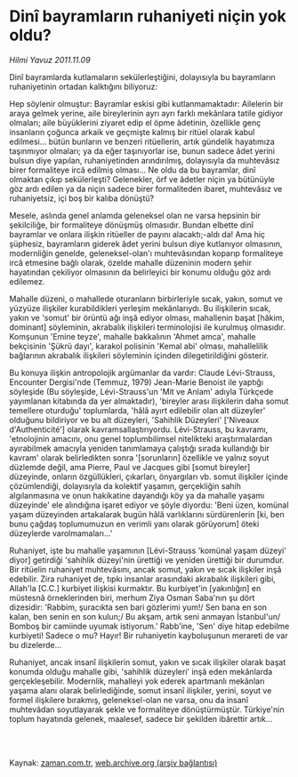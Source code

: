 # Dinî bayramların  ruhaniyeti  niçin yok oldu?

*Hilmi Yavuz 2011.11.09*

<td class="columnist-detail">
<p>Dinî bayramlarda kutlamaların sekülerleştiğini, dolayısıyla bu bayramların ruhaniyetinin ortadan kalktığını biliyoruz:</p>
<p>
<div id="haberMetinDiv">
<p>Hep söylenir olmuştur: Bayramlar eskisi gibi kutlanmamaktadır: Ailelerin bir araya gelmek yerine, aile bireylerinin ayrı ayrı farklı mekânlara tatile gidiyor olmaları; aile büyüklerini ziyaret edip el öpme âdetinin, özellikle genç insanların çoğunca arkaik ve geçmişte kalmış bir ritüel olarak kabul edilmesi... bütün bunların ve benzeri ritüellerin, artık gündelik hayatımıza taşınmıyor olmaları; ya da eğer taşınıyorlar ise, bunun sadece âdet yerini bulsun diye yapılan, ruhaniyetinden arındırılmış, dolayısıyla da muhtevâsız birer formaliteye ircâ edilmiş olması... Ne oldu da bu bayramlar, dinî olmaktan çıkıp sekülerleşti? Gelenekler, örf ve âdetler niçin ya bütünüyle göz ardı edilen ya da niçin sadece birer formaliteden ibaret, muhtevâsız ve ruhaniyetsiz, içi boş bir kalıba dönüştü? 
<p>Mesele, aslında genel anlamda geleneksel olan ne varsa hepsinin bir şekilciliğe, bir formaliteye dönüşmüş olmasıdır. Bundan elbette dinî bayramlar ve onlara ilişkin ritüeller de payını alacaktı;-aldı da! Ama hiç şüphesiz, bayramların giderek âdet yerini bulsun diye kutlanıyor olmasının, modernliğin genelde, geleneksel-olan'ı muhtevâsından koparıp formaliteye ircâ etmesine bağlı olarak, özelde mahalle düzeninin modern şehir hayatından çekiliyor olmasının da belirleyici bir konumu olduğu göz ardı edilemez.
<p>Mahalle düzeni, o mahallede oturanların birbirleriyle sıcak, yakın, somut ve yüzyüze ilişkiler kurabildikleri yerleşim mekânlarıydı. Bu ilişkilerin sıcak, yakın ve 'somut' bir örüntü ağı inşâ ediyor olması, mahallenin başat [hâkim, dominant] söyleminin, akrabalık ilişkileri terminolojisi ile kurulmuş olmasıdır. Komşunun 'Emine teyze', mahalle bakkalının 'Ahmet amca', mahalle bekçisinin 'Şükrü dayı', karakol polisinin 'Kemal abi' olması, mahallelilik bağlarının akrabalık ilişkileri söyleminin içinden dilegetirildiğini gösterir.
<p>Bu konuya ilişkin antropolojik argümanlar da vardır: Claude Lévi-Strauss, Encounter Dergisi'nde (Temmuz, 1979) Jean-Marie Benoist ile yaptığı söyleşide (Bu söyleşide, Lévi-Strauss'un 'Mit ve Anlam' adıyla Türkçede yayımlanan kitabında da yer almaktadır), 'bireyler arası ilişkilerin daha somut temellere oturduğu' toplumlarda, 'hâlâ ayırt edilebilir olan alt düzeyler' olduğunu bildiriyor ve bu alt düzeyleri, 'Sahihlik Düzeyleri' ['Niveaux d'Authenticité'] olarak kavramsallaştırıyordu. Lévi-Strauss, bu kavramı, 'etnolojinin amacını, onu genel toplumbilimsel nitelikteki araştırmalardan ayırabilmek amacıyla yeniden tanımlamaya çalıştığı sırada kullandığı bir kavram' olarak belirledikten sonra '[sorunların] özellikle ve yalnız soyut düzlemde değil, ama Pierre, Paul ve Jacques gibi [somut bireyler] düzeyinde, onların özgüllükleri, çıkarları, önyargıları vb. somut ilişkiler içinde çözümlendiği, dolayısıyla da kolektif yaşamın, gerçekliğin sahih algılanmasına ve onun hakikatine dayandığı köy ya da mahalle yaşamı düzeyinde' ele alındığına işaret ediyor ve şöyle diyordu: 'Beni üzen, komünal yaşam düzeyinden artakalarak bugün hâlâ varlıklarını sürdürenlerin [ki, ben bunu çağdaş toplumumuzun en verimli yanı olarak görüyorum] öteki düzeylerde varolmamaları...'
<p>Ruhaniyet, işte bu mahalle yaşamının [Lévi-Strauss 'komünal yaşam düzeyi' diyor] getirdiği 'sahihlik düzeyi'nin ürettiği ve yeniden ürettiği bir durumdur. Bir ritüelin ruhaniyet muhtevâsını, ancak somut, yakın ve sıcak ilişkiler inşâ edebilir. Zira ruhaniyet de, tıpkı insanlar arasındaki akrabalık ilişkileri gibi, Allah'la [C.C.] kurbiyet ilişkisi kurmaktır. Bu kurbiyet'in [yakınlığın] en müstesnâ örneklerinden biri, merhum Ziya Osman Saba'nın şu dört dizesidir: 'Rabbim, şuracıkta sen bari gözlerimi yum!/ Sen bana en son kalan, ben senin en son kulun;/ Bu akşam, artık seni anmayan İstanbul'un/ Bomboş bir camiinde uyumak istiyorum.' Rabb'ine, 'Sen' diye hitap edebilme kurbiyeti! Sadece o mu? Hayır! Bir ruhaniyetin kayboluşunun merareti de var bu dizelerde...
<p>Ruhaniyet, ancak insanî ilişkilerin somut, yakın ve sıcak ilişkiler olarak başat konumda olduğu mahalle gibi, 'sahihlik düzeyleri' inşâ eden mekânlarda gerçekleşebilir. Modernlik, mahalleyi yok ederek apartmanlı mekânları yaşama alanı olarak belirlediğinde, somut insanî ilişkiler, yerini, soyut ve formel ilişkilere bırakmış, geleneksel-olan ne varsa, onu da insanî muhtevâdan soyutlayarak şekle ve formaliteye dönüştürmüştür. Türkiye'nin toplum hayatında gelenek, maalesef, sadece bir şekilden ibârettir artık... </p></p></p></p></p></p></div>
</p>


<p><br>
		 </br></p></td>

Kaynak: [zaman.com.tr](http://zaman.com.tr/yazar.do?yazino=1199950), [web.archive.org (arşiv bağlantısı)](http://web.archive.org/web/20111110131017/http://zaman.com.tr:80/yazar.do?yazino=1199950)

